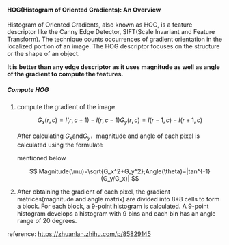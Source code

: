 #### HOG(Histogram of Oriented Gradients): An Overview

Histogram of Oriented Gradients, also known as HOG, is a feature descriptor like the Canny Edge Detector, SIFT(Scale Invariant and Feature Transform). The technique counts occurrences of gradient orientation in the localized portion of an image. The HOG descriptor focuses on the structure or the shape of an object.

**It is better than any edge descriptor as it uses magnitude as well as angle of the gradient to compute the features.**

##### Compute HOG

1. compute the gradient of the image. 
   
   $$
   G_x(r,c)=I(r,c+1)-I(r,c-1)G_y(r,c)=I(r-1,c)-I(r+1, c)
   $$
   
   After calculating $G_x$and$G_y$，magnitude and angle of each pixel is calculated using the formulate
   
   mentioned below
   
   $$
   Magnitude(\mu)=\sqrt{G_x^2+G_y^2};Angle(\theta)=|tan^{-1}(G_y/G_x)|
   $$

2. After obtaining the gradient of each pixel, the gradient matrices(magnitude and angle matrix) are divided into 8*8 cells to form a block. For each block, a 9-point histogram is calculated. A 9-point histogram develops a histogram with 9 bins and each bin has an angle range of 20 degrees.

reference: https://zhuanlan.zhihu.com/p/85829145